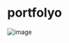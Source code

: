 # portfolyo
![image](https://github.com/user-attachments/assets/aa127454-c695-4db6-938a-f73a8655a975)

